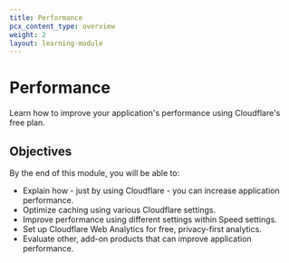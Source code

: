 ```yaml
---
title: Performance
pcx_content_type: overview
weight: 2
layout: learning-module
---
```


# Performance

Learn how to improve your application's performance using Cloudflare's free plan.

## Objectives

By the end of this module, you will be able to:

- Explain how - just by using Cloudflare - you can increase application performance.
- Optimize caching using various Cloudflare settings.
- Improve performance using different settings within Speed settings.
- Set up Cloudflare Web Analytics for free, privacy-first analytics.
- Evaluate other, add-on products that can improve application performance.